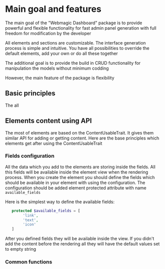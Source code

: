 # Main goal and features

The main goal of the "Webmagic Dashboard" package is to provide powerful and flexible functionality for fast admin panel generation with full freedom for modification by the developer

All elements and sections are customizable. The interface generation process is simple and intuitive. You have all possibilities to override the default elements, add your own or do all these together

The additional goal is to provide the build in CRUD functionality for manipulation the models without minimum codding

However, the main feature of the package is flexibility

## Basic principles

The all 



## Elements content using API

The most of elements are based on the ContentUsableTrait. It gives them similar API for adding or getting content. Here are the base principles which elements get after using the ContentUsableTrait

### Fields configuration

All the data which you add to the elements are storing inside the fields. All this fields will be available inside the element view when the rendering process. When you create the element you should define the fields which should be available in your element with using the configuration. The configuration should be added element protected attribute with name ``available_fields ``

Here is the simplest way to define the available fields:
```php
   protected $available_fields = [
        'link',
        'text',
        'icon'
   ]
```
After you defined  fields they will be available inside the view. If you didn't add the content before the rendering all they will have the default values set to empty string

### Common functions
#### 

